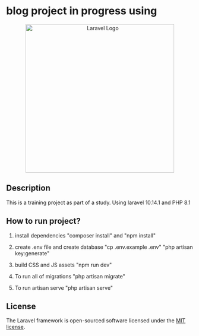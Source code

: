 # blog project in progress using



<p align="center"><a href="https://laravel.com" target="_blank"><img src="https://raw.githubusercontent.com/laravel/art/master/logo-lockup/5%20SVG/2%20CMYK/1%20Full%20Color/laravel-logolockup-cmyk-red.svg" width="400" alt="Laravel Logo"></a></p>

## Description
This is a training project as part of a study. Using laravel 10.14.1 and PHP 8.1

## How to run project?

1. install dependencies
"composer install" and 
"npm install"

2. create .env file and create database 
"cp .env.example .env"
"php artisan key:generate"

3. build CSS and JS assets
"npm run dev"

4. To run all of migrations
"php artisan migrate"

5. To run artisan serve "php artisan serve"



## License

The Laravel framework is open-sourced software licensed under the [MIT license](https://opensource.org/licenses/MIT).
